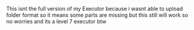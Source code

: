 This isnt the full version of my Executor because i wasnt able to upload folder format so it means some parts are missing but this still will work so no worries and its a level 7 executor btw
